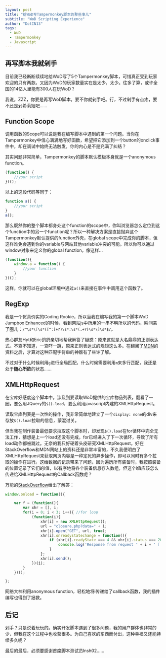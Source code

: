 ```yaml
---
layout: post
title: "给WoD写Tampermonkey脚本的那些事儿"
subtitle: "WoD Scripting Experience"
author: "DotIN13"
tags:
  - WoD
  - Tampermonkey
  - Javascript
---
```


## 再写脚本我就剁手

目前我已经断断续续地给WoD写了5个Tampermonkey脚本，可惜真正受到玩家欢迎的只有两款。又因为WoD的玩家数量实在是太少，太少。往多了算，或许全国的14亿人里能有300人在玩WoD？

我说，ZZZ，你要是再写WoD脚本，要不你就剁手吧。行，不过剁手有点疼，要不还是剁希莉娅吧……

## Function Scope

调用函数的Scope可以说是我在编写脚本中遇到的第一个问题。当你在Tampermonkey中信心满满地写好函数，希望把它添加到一个button的onclick事件中，却在调试中始终无法触发，你的内心是不是充满了纠结？

其实问题非常简单，Tampermonkey的脚本默认模板本身就是一个anonymous function。

```javascript
(function() {
    //your script
})();
```

以上的这段代码等同于：

```javascript
function a() {
    //your script
}
a();
```

那么既然你的整个脚本都身处这个function的scope中，你叫浏览器怎么定位到这个function中的另一个function呢？所以一种解决方案是直接抛弃这个Tampermonkey默认提供的function外壳，在global scope中完成你的脚本，但这样难免会遇到你的variable与网站其他variable冲突的可能。所以你可以通过window对象来定义你的global function，像这样...

```javascript
(function(){
    window.a = function() {
        //your function
    }
})();
```

这样，你就可以在global环境中通过`a()`来直接在事件中调用这个函数了。

## RegExp

我是一个货真价实的Coding Rookie，所以当我在编写我的第一个脚本WoD Jumpbox Enhanced的时候，看到网站js中所用的一串不明所以的代码，瞬间蒙了圈儿：`/^\s*\[\s*([^:]+?)\s*:\s*(.+?)\s*\]\s*$/`。

热心群友Hyt和Eric鸽鸽亲切地帮我解答了疑惑：原来这就是大名鼎鼎的正则表达式。不查不知道，一查吓一跳，原来正则表达式的规矩这么多。在翻阅了[MDN](https://developer.mozilla.org/zh-CN/docs/Web/JavaScript/Reference/Global_Objects/RegExp)的资料之后，才算对这种匹配字符串的神器有了些许了解。

不过对于什么时候利用`g`进行全局匹配，什么时候需要利用`m`来多行匹配，我还是处于**随心所欲**的状态……

## XMLHttpRequest

在宝库好感度这个脚本中，涉及到要读取WoD提供的宝库物品列表，翻看了一圈，要么用JQuery的`$().load`，要么利用javascript内建的XMLHttpRequest。

读取宝库列表是一次性的操作，我非常简单地建立了一个`display: none`的div来存放`$().load`拉取的信息，蒙混过关。

但当我在制作装备最低要求拉取这个脚本时，却发现`$().load`在for循环中完全无法工作，猜想是上一个load还没有完成，for已经进入了下一次循环，导致了所有load动作都被跳过。无奈的我只好硬着头皮研究XMLHttpRequest，好在StackOverflow和MDN网站上的资料还是非常丰富的，不久我便明白了XMLHttpRequest来获取网页内容是一种定死的异步操作，即可以同时有多个拉取的操作在进行。这给数据的记录带来了问题，因为遍历所有装备时，我按照装备的位置记录了它们的i值，以有序地将各个装备信息存入数组，但这个i值应该怎么传递给XMLHttpRequest的Callback函数呢？

万能的[StackOverflow](https://stackoverflow.com/questions/25220486/xmlhttprequest-in-for-loop)给出了解答：

```javascript
window.onload = function(){

    var f = (function(){
        var xhr = [], i;
        for(i = 0; i < 3; i++){ //for loop
            (function(i){
                xhr[i] = new XMLHttpRequest();
                url = "closure.php?data=" + i;
                xhr[i].open("GET", url, true);
                xhr[i].onreadystatechange = function(){
                    if (xhr[i].readyState === 4 && xhr[i].status === 200){
                        console.log('Response from request ' + i + ' [ ' + xhr[i].responseText + ']'); 
                    }
                };
                xhr[i].send();
            })(i);
        }
    })();

};
```

网络大神利用anonymous function，轻松地将i传递给了callback函数，我的插件编写也得到了拯救。

## 后记

剁手？只是说着玩玩的。确实开发脚本遇到了很多问题，我的用户群体也非常的少，但我在这个过程中也收获很多。为自己喜欢的东西而付出，这种幸福又还能持续多久呢？

最后的最后，必须要感谢首席脚本测试员lnsh02……